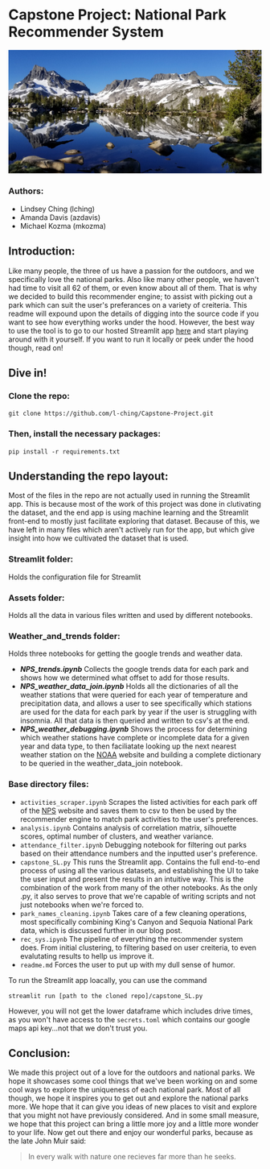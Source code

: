 # Capstone Project: National Park Recommender System
![Alt text](assets/20190727_073434.jpg?raw=true "Somewhere near Yosemite")
### Authors:
- Lindsey Ching (lching)
- Amanda Davis (azdavis)
- Michael Kozma (mkozma)

## Introduction:
Like many people, the three of us have a passion for the outdoors, and we specifically love the national parks. Also like many other people, we haven't had time to visit all 62 of them, or even know about all of them. That is why we decided to build this recommender engine; to assist with picking out a park which can suit the user's preferances on a variety of creiteria. This readme will expound upon the details of digging into the source code if you want to see how everything works under the hood. However, the best way to use the tool is to go to our hosted Streamlit app [here](https://l-ching-capstone-project-capstone-sl-th8bn9.streamlit.app/) and start playing around with it yourself. If you want to run it locally or peek under the hood though, read on!

## Dive in!
### Clone the repo:
```
git clone https://github.com/l-ching/Capstone-Project.git
```
### Then, install the necessary packages:
```
pip install -r requirements.txt
```

## Understanding the repo layout:
Most of the files in the repo are not actually used in running the Streamlit app. This is because most of the work of this project was done in clutivating the dataset, and the end app is using machine learning and the Streamlit front-end to mostly just facilitate exploring that dataset. Because of this, we have left in many files which aren't actively run for the app, but which give insight into how we cultivated the dataset that is used.

### Streamlit folder:
Holds the configuration file for Streamlit
### Assets folder:
Holds all the data in various files written and used by different notebooks.
### Weather_and_trends folder:
Holds three notebooks for getting the google trends and weather data.
- ***NPS_trends.ipynb***
Collects the google trends data for each park and shows how we determined what offset to add for those results.
- ***NPS_weather_data_join.ipynb***
Holds all the dictionaries of all the weather stations that were queried for each year of temperature and precipitation data, and allows a user to see specifically which stations are used for the data for each park by year if the user is struggling with insomnia. All that data is then queried and written to csv's at the end.
- ***NPS_weather_debugging.ipynb***
Shows the process for determining which weather stations have complete or incomplete data for a given year and data type, to then faciliatate looking up the next nearest weather station on the [NOAA](https://www.ncdc.noaa.gov/cdo-web/search;jsessionid=7A87B303411A4E79CD8192D47B05F44D) website and building a complete dictionary to be queried in the weather_data_join notebook.
### Base directory files:
- `activities_scraper.ipynb`
Scrapes the listed activities for each park off of the [NPS](nps.gov) website and saves them to csv to then be used by the recommender engine to match park activities to the user's preferences.
- `analysis.ipynb`
Contains analysis of correlation matrix, silhouette scores, optimal number of clusters, and weather variance.
- `attendance_filter.ipynb`
Debugging notebook for filtering out parks based on their attendance numbers and the inputted user's preference.
- `capstone_SL.py`
This runs the Streamlit app. Contains the full end-to-end process of using all the various datasets, and establishing the UI to take the user input and present the results in an intuitive way. This is the combination of the work from many of the other notebooks. As the only .py, it also serves to prove that we're capable of writing scripts and not just notebooks when we're forced to.
- `park_names_cleaning.ipynb`
Takes care of a few cleaning operations, most specifically combining King's Canyon and Sequoia National Park data, which is discussed further in our blog post.
- `rec_sys.ipynb`
The pipeline of everything the recommender system does. From initial clustering, to filtering based on user creiteria, to even evalutating results to hellp us improve it.
- `readme.md`
Forces the user to put up with my dull sense of humor.


To run the Streamlit app loacally, you can use the command
```
streamlit run [path to the cloned repo]/capstone_SL.py
```
However, you will not get the lower dataframe which includes drive times, as you won't have access to the `secrets.toml` which contains our google maps api key...not that we don't trust you.

## Conclusion:
We made this project out of a love for the outdoors and national parks. We hope it showcases some cool things that we've been working on and some cool ways to explore the uniqueness of each national park. Most of all though, we hope it inspires you to get out and explore the national parks more. We hope that it can give you ideas of new places to visit and explore that you might not have previously considered. And in some small measure, we hope that this project can bring a little more joy and a little more wonder to your life. Now get out there and enjoy our wonderful parks, because as the late John Muir said:

> In every walk with nature one recieves far more than he seeks.